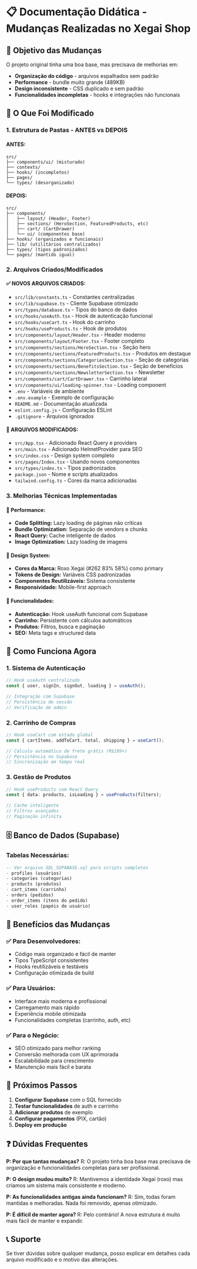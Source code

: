 # 📋 Documentação Didática - Mudanças Realizadas no Xegai Shop

## 🎯 Objetivo das Mudanças

O projeto original tinha uma boa base, mas precisava de melhorias em:
- **Organização do código** - arquivos espalhados sem padrão
- **Performance** - bundle muito grande (489KB)
- **Design inconsistente** - CSS duplicado e sem padrão
- **Funcionalidades incompletas** - hooks e integrações não funcionais

## 📁 O Que Foi Modificado

### 1. **Estrutura de Pastas - ANTES vs DEPOIS**

#### ANTES:
```
src/
├── components/ui/ (misturado)
├── contexts/
├── hooks/ (incompletos)
├── pages/
└── types/ (desorganizado)
```

#### DEPOIS:
```
src/
├── components/
│   ├── layout/ (Header, Footer)
│   ├── sections/ (HeroSection, FeaturedProducts, etc)
│   ├── cart/ (CartDrawer)
│   └── ui/ (componentes base)
├── hooks/ (organizados e funcionais)
├── lib/ (utilitários centralizados)
├── types/ (tipos padronizados)
└── pages/ (mantido igual)
```

### 2. **Arquivos Criados/Modificados**

#### ✅ **NOVOS ARQUIVOS CRIADOS:**
- `src/lib/constants.ts` - Constantes centralizadas
- `src/lib/supabase.ts` - Cliente Supabase otimizado
- `src/types/database.ts` - Tipos do banco de dados
- `src/hooks/useAuth.tsx` - Hook de autenticação funcional
- `src/hooks/useCart.ts` - Hook do carrinho
- `src/hooks/useProducts.ts` - Hook de produtos
- `src/components/layout/Header.tsx` - Header moderno
- `src/components/layout/Footer.tsx` - Footer completo
- `src/components/sections/HeroSection.tsx` - Seção hero
- `src/components/sections/FeaturedProducts.tsx` - Produtos em destaque
- `src/components/sections/CategoriesSection.tsx` - Seção de categorias
- `src/components/sections/BenefitsSection.tsx` - Seção de benefícios
- `src/components/sections/NewsletterSection.tsx` - Newsletter
- `src/components/cart/CartDrawer.tsx` - Carrinho lateral
- `src/components/ui/loading-spinner.tsx` - Loading component
- `.env` - Variáveis de ambiente
- `.env.example` - Exemplo de configuração
- `README.md` - Documentação atualizada
- `eslint.config.js` - Configuração ESLint
- `.gitignore` - Arquivos ignorados

#### 🔄 **ARQUIVOS MODIFICADOS:**
- `src/App.tsx` - Adicionado React Query e providers
- `src/main.tsx` - Adicionado HelmetProvider para SEO
- `src/index.css` - Design system completo
- `src/pages/Index.tsx` - Usando novos componentes
- `src/types/index.ts` - Tipos padronizados
- `package.json` - Nome e scripts atualizados
- `tailwind.config.ts` - Cores da marca adicionadas

### 3. **Melhorias Técnicas Implementadas**

#### 🚀 **Performance:**
- **Code Splitting:** Lazy loading de páginas não críticas
- **Bundle Optimization:** Separação de vendors e chunks
- **React Query:** Cache inteligente de dados
- **Image Optimization:** Lazy loading de imagens

#### 🎨 **Design System:**
- **Cores da Marca:** Roxo Xegai (#262 83% 58%) como primary
- **Tokens de Design:** Variáveis CSS padronizadas
- **Componentes Reutilizáveis:** Sistema consistente
- **Responsividade:** Mobile-first approach

#### 🔐 **Funcionalidades:**
- **Autenticação:** Hook useAuth funcional com Supabase
- **Carrinho:** Persistente com cálculos automáticos
- **Produtos:** Filtros, busca e paginação
- **SEO:** Meta tags e structured data

## 🔧 Como Funciona Agora

### 1. **Sistema de Autenticação**
```typescript
// Hook useAuth centralizado
const { user, signIn, signOut, loading } = useAuth();

// Integração com Supabase
// Persistência de sessão
// Verificação de admin
```

### 2. **Carrinho de Compras**
```typescript
// Hook useCart com estado global
const { cartItems, addToCart, total, shipping } = useCart();

// Cálculo automático de frete grátis (R$199+)
// Persistência no Supabase
// Sincronização em tempo real
```

### 3. **Gestão de Produtos**
```typescript
// Hook useProducts com React Query
const { data: products, isLoading } = useProducts(filters);

// Cache inteligente
// Filtros avançados
// Paginação infinita
```

## 🗄️ Banco de Dados (Supabase)

### Tabelas Necessárias:
```sql
-- Ver arquivo SQL_SUPABASE.sql para scripts completos
- profiles (usuários)
- categories (categorias)
- products (produtos)
- cart_items (carrinho)
- orders (pedidos)
- order_items (itens do pedido)
- user_roles (papéis de usuário)
```

## 🎯 Benefícios das Mudanças

### ✅ **Para Desenvolvedores:**
- Código mais organizado e fácil de manter
- Tipos TypeScript consistentes
- Hooks reutilizáveis e testáveis
- Configuração otimizada de build

### ✅ **Para Usuários:**
- Interface mais moderna e profissional
- Carregamento mais rápido
- Experiência mobile otimizada
- Funcionalidades completas (carrinho, auth, etc)

### ✅ **Para o Negócio:**
- SEO otimizado para melhor ranking
- Conversão melhorada com UX aprimorada
- Escalabilidade para crescimento
- Manutenção mais fácil e barata

## 🚀 Próximos Passos

1. **Configurar Supabase** com o SQL fornecido
2. **Testar funcionalidades** de auth e carrinho
3. **Adicionar produtos** de exemplo
4. **Configurar pagamentos** (PIX, cartão)
5. **Deploy em produção**

## ❓ Dúvidas Frequentes

**P: Por que tantas mudanças?**
R: O projeto tinha boa base mas precisava de organização e funcionalidades completas para ser profissional.

**P: O design mudou muito?**
R: Mantivemos a identidade Xegai (roxo) mas criamos um sistema mais consistente e moderno.

**P: As funcionalidades antigas ainda funcionam?**
R: Sim, todas foram mantidas e melhoradas. Nada foi removido, apenas otimizado.

**P: É difícil de manter agora?**
R: Pelo contrário! A nova estrutura é muito mais fácil de manter e expandir.

## 📞 Suporte

Se tiver dúvidas sobre qualquer mudança, posso explicar em detalhes cada arquivo modificado e o motivo das alterações.